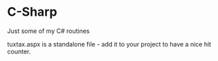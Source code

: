 # C-Sharp
Just some of my C# routines

tuxtax.aspx is a standalone file - add it to your project to have a nice hit counter.
